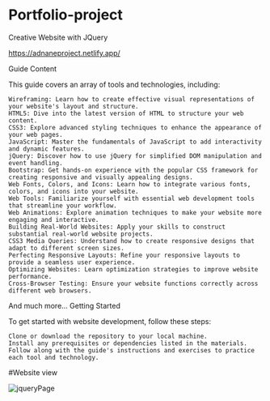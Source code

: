 # Portfolio-project
Creative Website with JQuery

https://adnaneproject.netlify.app/

Guide Content

This guide covers an array of tools and technologies, including:

    Wireframing: Learn how to create effective visual representations of your website's layout and structure.
    HTML5: Dive into the latest version of HTML to structure your web content.
    CSS3: Explore advanced styling techniques to enhance the appearance of your web pages.
    JavaScript: Master the fundamentals of JavaScript to add interactivity and dynamic features.
    jQuery: Discover how to use jQuery for simplified DOM manipulation and event handling.
    Bootstrap: Get hands-on experience with the popular CSS framework for creating responsive and visually appealing designs.
    Web Fonts, Colors, and Icons: Learn how to integrate various fonts, colors, and icons into your website.
    Web Tools: Familiarize yourself with essential web development tools that streamline your workflow.
    Web Animations: Explore animation techniques to make your website more engaging and interactive.
    Building Real-World Websites: Apply your skills to construct substantial real-world website projects.
    CSS3 Media Queries: Understand how to create responsive designs that adapt to different screen sizes.
    Perfecting Responsive Layouts: Refine your responsive layouts to provide a seamless user experience.
    Optimizing Websites: Learn optimization strategies to improve website performance.
    Cross-Browser Testing: Ensure your website functions correctly across different web browsers.

And much more...
Getting Started

To get started with website development, follow these steps:

    Clone or download the repository to your local machine.
    Install any prerequisites or dependencies listed in the materials.
    Follow along with the guide's instructions and exercises to practice each tool and technology.

#Website view


![jqueryPage](https://github.com/adnane84/Portfolio-project/assets/92402125/58880ccf-20b7-4b26-ac56-8ba9083242d2)
